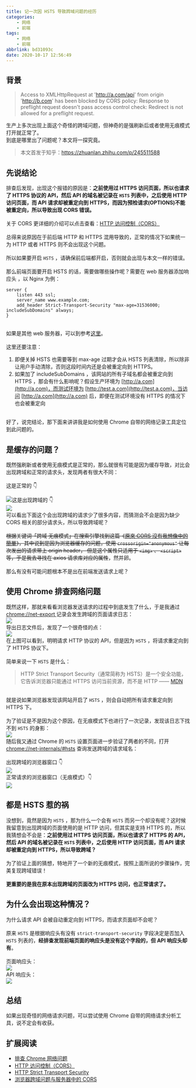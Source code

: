 ```yaml
---
title: 记一次因 HSTS 导致跨域问题的经历
categories:
    - 网络
    - 前端
tags:
    - 网络
    - 前端
abbrlink: bd31093c
date: 2020-10-17 12:56:49
---
```


## 背景

> Access to XMLHttpRequest at 'http://a.com/api' from origin 'http://b.com' has been blocked by CORS policy: Response to preflight request doesn't pass access control check: Redirect is not allowed for a preflight request.

生产上多次出现上面这个奇怪的跨域问题，但神奇的是强刷新后或者使用无痕模式打开就正常了。<br />到底是哪里出了问题呢？本文将一探究竟。<br />

> 本文首发于知乎：https://zhuanlan.zhihu.com/p/245511588

<a name="T7LWX"></a>

## 先说结论

排查后发现，出现这个报错的原因是：**之前使用过 HTTPS 访问页面，所以也请求了 HTTPS 协议的 API，然后 API 的域名被记录在 `HSTS` 列表中，之后使用 HTTP 访问页面，而 API 请求却被重定向到 HTTPS，而因为预检请求(OPTIONS)不能被重定向，所以导致出现 CORS 错误。**<br />
<br />关于 CORS 更详细的介绍可以点击查看：[HTTP 访问控制（CORS）](https://developer.mozilla.org/zh-CN/docs/Web/HTTP/Access_control_CORS)<br />
<br />总得来说原因在于前后端 HTTP 和 HTTPS 混用导致的，正常的情况下如果统一为 HTTP 或者 HTTPS 则不会出现这个问题。<br />
<br />所以如果要开启 `HSTS` ，请确保前后端都开启，否则就会出现与本文一样的错误。<br />
<br />那么前端页面要开启 HSTS 的话，需要做哪些操作呢？需要在 web 服务器添加响应头 ，以 Nginx 为例：

```nginx
server {
    listen 443 ssl;
    server_name www.example.com;
    add_header Strict-Transport-Security "max-age=31536000; includeSubDomains" always;
}
```

<br />如果是其他 web 服务器，可以到参考[这里](https://www.techbrown.com/configure-hsts-apache-nginx-iis-lighttpd-web-servers/)。<br />
<br />这里还要注意：<br />

1. 即便关掉 HSTS 也需要等到 max-age 过期才会从 HSTS 列表清除，所以除非让用户手动清除，否则这段时间内还是会被重定向到 HTTPS。
1. 如果加了 includeSubDomains ，该网站的所有子域名都会被重定向到 HTTPS ，那会有什么影响呢？假设生产环境为 [http://a.com](http://a.com)，而测试环境为 [http://test.a.com](http://test.a.com)，当访问 [http://a.com](http://a.com) 后，即便在测试环境没有 HTTPS 的情况下也会被重定向

<br />好了，说完结论，那下面来讲讲我是如何使用 Chrome 自带的网络记录工具定位到此问题的。<br />

<a name="n8wDb"></a>

## 是缓存的问题？

既然强刷新或者使用无痕模式是正常的，那么就很有可能是因为缓存导致，对比会出现跨域和正常的请求头，发现两者有很大不同：<br />
<br />这是正常的 👇<br />

![](https://gd4ark-1258805822.cos.ap-guangzhou.myqcloud.com/images/image_1.png)这是出现跨域的 👇<br />![](https://gd4ark-1258805822.cos.ap-guangzhou.myqcloud.com/images/image_2.png)<br />可以看出下面这个会出现跨域的请求少了很多内容，而猜测会不会是因为缺少 CORS 相关的部分请求头，所以导致跨域呢？<br />
<br />~~根据关键词「跨域 无痕模式」在搜索引擎找到这篇《~~[~~原來 CORS 沒有我想像中的簡單~~](https://blog.techbridge.cc/2018/08/18/cors-issue/)~~》，其中说到是因为浏览器缓存的问题，使用 `crossorigin="anonymous"` 让每次发出的请求带上 origin header， 但是这个属性只适用于 `<img>` 、 `<script>` 等，于是我去寻找在 axios 请求库对应的属性~~，然并卵。<br />
<br />那么有没有可能问题根本不是出在前端发送请求上呢？<br />

<a name="8lHSO"></a>

## 使用 Chrome 排查网络问题

既然这样，那就来看看浏览器发送请求的过程中到底发生了什么，于是我通过 [chrome://net-export ]()记录会发生跨域的页面请求日志：<br />![](https://gd4ark-1258805822.cos.ap-guangzhou.myqcloud.com/images/image_3.png)<br />导出日志文件后，发现了一个很奇怪的点：<br />![](https://gd4ark-1258805822.cos.ap-guangzhou.myqcloud.com/images/image_4.png)<br />在上图可以看到，明明请求 HTTP 协议的 API，但是因为 `HSTS` ，将请求重定向到了 HTTPS 协议下。<br />
<br />简单来说一下 `HSTS` 是什么：

> HTTP Strict Transport Security（通常简称为 HSTS）是一个安全功能，它告诉浏览器只能通过 HTTPS 访问当前资源，而不是 HTTP —— [MDN](https://developer.mozilla.org/zh-CN/docs/Security/HTTP_Strict_Transport_Security)

<br />就是说如果浏览器发现该网站开启了 `HSTS` ，则会自动把所有请求重定向到 HTTPS 下。<br />
<br />为了验证是不是因为这个原因，在无痕模式下也进行了一次记录，发现该日志下找不到 `HSTS` 的身影：<br />![](https://gd4ark-1258805822.cos.ap-guangzhou.myqcloud.com/images/image_5.png)<br />随后我又通过 Chrome 的 `HSTS` 设置页面进一步验证了两者的不同，打开 [chrome://net-internals/#hsts]() 查询发送跨域的请求域名：<br />
<br />出现跨域的浏览器窗口 👇<br />![](https://gd4ark-1258805822.cos.ap-guangzhou.myqcloud.com/images/image_6.png)<br />正常请求的浏览器窗口（无痕模式）👇<br />![](https://gd4ark-1258805822.cos.ap-guangzhou.myqcloud.com/images/image_7.png)<br />

<a name="CDmgs"></a>

## 都是 HSTS 惹的祸

没想到，竟然是因为 `HSTS` ，那为什么一个会有 `HSTS` 而另一个却没有呢？这时候我留意到出现跨域的页面使用的是 HTTP 访问，但其实是支持 HTTPS 的，所以我猜想会不会是：**之前使用过 HTTPS 访问页面，所以也请求了 HTTPS 的 API，然后 API 的域名被记录在 `HSTS` 列表中，之后使用 HTTP 访问页面，而 API 请求却被重定向到 HTTPS，所以导致跨域？**<br />
<br />为了验证上面的猜想，特地开了一个新的无痕模式，按照上面所说的步骤操作，完美复现跨域错误！<br />
<br />**更重要的是我在原本出现跨域的页面改为 HTTPS 访问，也正常请求了。**<br />

<a name="7Nc9R"></a>

## 为什么会出现这种情况？

为什么请求 API 会被自动重定向到 HTTPS，而请求页面却不会呢？<br />
<br />原来 `HSTS` 是根据响应头有没有 `strict-transport-security` 字段决定是否加入 `HSTS` 列表的，**经排查发现前端页面的响应头是没有这个字段的，但 API 响应头却有**。<br />
<br />页面响应头：<br />![](https://gd4ark-1258805822.cos.ap-guangzhou.myqcloud.com/images/20201017132900.png)
<br />API 响应头：<br />![](https://gd4ark-1258805822.cos.ap-guangzhou.myqcloud.com/images/20201017132926.png)
<a name="3pm3v"></a>

## 总结

如果出现奇怪的网络请求问题，可以尝试使用 Chrome 自带的网络请求分析工具，说不定会有收获。<br />

<a name="MB4GK"></a>

## 扩展阅读

-   [排查 Chrome 网络问题](https://support.google.com/chrome/a/answer/6271171?hl=zh-Hans)
-   [HTTP 访问控制（CORS）](https://developer.mozilla.org/zh-CN/docs/Web/HTTP/Access_control_CORS)
-   [HTTP Strict Transport Security](https://developer.mozilla.org/zh-CN/docs/Security/HTTP_Strict_Transport_Security)
-   [浏览器跨域问题与服务器中的 CORS](https://juejin.im/post/6866942131777306631)
